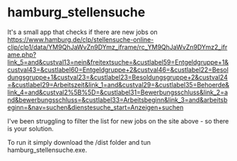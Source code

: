 # hamburg_stellensuche

It's a small app that checks if there are new jobs on https://www.hamburg.de/clp/stellensuche-online-clip/clp1/data/YM9QhJaWvZn9DYmz_iframe/rc_YM9QhJaWvZn9DYmz2_iframe.php?link_5=and&custval13=nein&freitextsuche=&custlabel59=Entgeldgruppe+1&custval43=&custlabel60=Entgeldgruppe+2&custval46=&custlabel22=Besoldungsgruppe+1&custval23=&custlabel23=Besoldungsgruppe+2&custval24=&custlabel29=Arbeitszeit&link_1=and&custval29=&custlabel35=Behoerde&link_4=and&custval2%5B%5D=&custlabel31=Bewerbungsschluss&link_2=and&bewerbungsschluss=&custlabel33=Arbeitsbeginn&link_3=and&arbeitsbeginn=&nav=suchen&dienstesuche_start=Anzeigen+suchen

I've been struggling to filter the list for new jobs on the site above - so there is your solution.

To run it simply download the /dist folder and tun hamburg_stellensuche.exe.
